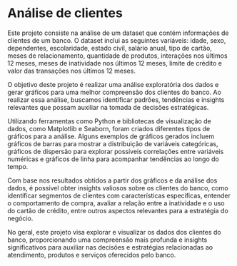 # Análise de clientes

Este projeto consiste na análise de um dataset que contém informações de clientes de um banco. O dataset inclui as seguintes variáveis: idade, sexo, dependentes, escolaridade, estado civil, salário anual, tipo de cartão, meses de relacionamento, quantidade de produtos, interações nos últimos 12 meses, meses de inatividade nos últimos 12 meses, limite de crédito e valor das transações nos últimos 12 meses.

O objetivo deste projeto é realizar uma análise exploratória dos dados e gerar gráficos para uma melhor compreensão dos clientes do banco. Ao realizar essa análise, buscamos identificar padrões, tendências e insights relevantes que possam auxiliar na tomada de decisões estratégicas.

Utilizando ferramentas como Python e bibliotecas de visualização de dados, como Matplotlib e Seaborn, foram criados diferentes tipos de gráficos para a análise. Alguns exemplos de gráficos gerados incluem gráficos de barras para mostrar a distribuição de variáveis categóricas, gráficos de dispersão para explorar possíveis correlações entre variáveis numéricas e gráficos de linha para acompanhar tendências ao longo do tempo.

Com base nos resultados obtidos a partir dos gráficos e da análise dos dados, é possível obter insights valiosos sobre os clientes do banco, como identificar segmentos de clientes com características específicas, entender o comportamento de compra, avaliar a relação entre a inatividade e o uso do cartão de crédito, entre outros aspectos relevantes para a estratégia do negócio.

No geral, este projeto visa explorar e visualizar os dados dos clientes do banco, proporcionando uma compreensão mais profunda e insights significativos para auxiliar nas decisões e estratégias relacionadas ao atendimento, produtos e serviços oferecidos pelo banco.
